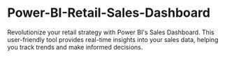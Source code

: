 # Power-BI-Retail-Sales-Dashboard
Revolutionize your retail strategy with Power BI's Sales Dashboard. This user-friendly tool provides real-time insights into your sales data, helping you track trends and make informed decisions. 
